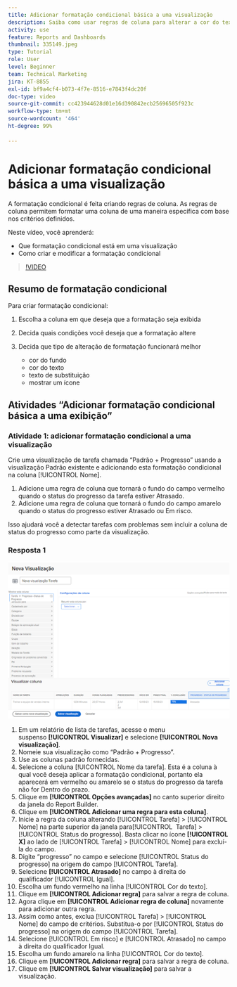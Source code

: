 ```yaml
---
title: Adicionar formatação condicional básica a uma visualização
description: Saiba como usar regras de coluna para alterar a cor do texto, a formatação e as cores do plano de fundo em um relatório ou exibição, com base nos critérios definidos.
activity: use
feature: Reports and Dashboards
thumbnail: 335149.jpeg
type: Tutorial
role: User
level: Beginner
team: Technical Marketing
jira: KT-8855
exl-id: bf9a4cf4-b073-4f7e-8516-e7843f4dc20f
doc-type: video
source-git-commit: cc423944628d01e16d390842ecb25696505f923c
workflow-type: tm+mt
source-wordcount: '464'
ht-degree: 99%

---
```


# Adicionar formatação condicional básica a uma visualização

A formatação condicional é feita criando regras de coluna. As regras de coluna permitem formatar uma coluna de uma maneira específica com base nos critérios definidos.

Neste vídeo, você aprenderá:

* Que formatação condicional está em uma visualização
* Como criar e modificar a formatação condicional

>[!VIDEO](https://video.tv.adobe.com/v/3445446/?captions=por_br&quality=12&learn=on&enablevpops=0)


## Resumo de formatação condicional

Para criar formatação condicional:

1. Escolha a coluna em que deseja que a formatação seja exibida
1. Decida quais condições você deseja que a formatação altere
1. Decida que tipo de alteração de formatação funcionará melhor

   * cor do fundo
   * cor do texto
   * texto de substituição
   * mostrar um ícone

## Atividades “Adicionar formatação condicional básica a uma exibição”

### Atividade 1: adicionar formatação condicional a uma visualização

Crie uma visualização de tarefa chamada “Padrão + Progresso” usando a visualização Padrão existente e adicionando esta formatação condicional na coluna [!UICONTROL Nome].

1. Adicione uma regra de coluna que tornará o fundo do campo vermelho quando o status do progresso da tarefa estiver Atrasado.
1. Adicione uma regra de coluna que tornará o fundo do campo amarelo quando o status do progresso estiver Atrasado ou Em risco.

Isso ajudará você a detectar tarefas com problemas sem incluir a coluna de status do progresso como parte da visualização.

### Resposta 1

![Uma imagem da tela para criar uma nova regra de coluna](assets/conditional-formatting-exercise.png)

1. Em um relatório de lista de tarefas, acesse o menu suspenso **[!UICONTROL Visualizar]** e selecione **[!UICONTROL Nova visualização]**.
1. Nomeie sua visualização como “Padrão + Progresso”.
1. Use as colunas padrão fornecidas.
1. Selecione a coluna [!UICONTROL Nome da tarefa]. Esta é a coluna à qual você deseja aplicar a formatação condicional, portanto ela aparecerá em vermelho ou amarelo se o status do progresso da tarefa não for Dentro do prazo.
1. Clique em **[!UICONTROL Opções avançadas]** no canto superior direito da janela do Report Builder.
1. Clique em **[!UICONTROL Adicionar uma regra para esta coluna]**.
1. Inicie a regra da coluna alterando [!UICONTROL Tarefa] > [!UICONTROL Nome] na parte superior da janela para[!UICONTROL &#x200B; Tarefa] > [!UICONTROL Status do progresso]. Basta clicar no ícone **[!UICONTROL X]** ao lado de [!UICONTROL Tarefa] > [!UICONTROL Nome] para excluí-la do campo.
1. Digite “progresso” no campo e selecione [!UICONTROL Status do progresso] na origem do campo [!UICONTROL Tarefa].
1. Selecione **[!UICONTROL Atrasado]** no campo à direita do qualificador [!UICONTROL Igual].
1. Escolha um fundo vermelho na linha [!UICONTROL Cor do texto].
1. Clique em **[!UICONTROL Adicionar regra]** para salvar a regra de coluna.
1. Agora clique em **[!UICONTROL Adicionar regra de coluna]** novamente para adicionar outra regra.
1. Assim como antes, exclua [!UICONTROL Tarefa] > [!UICONTROL Nome] do campo de critérios. Substitua-o por [!UICONTROL Status do progresso] na origem do campo [!UICONTROL Tarefa].
1. Selecione [!UICONTROL Em risco] e [!UICONTROL Atrasado] no campo à direita do qualificador Igual.
1. Escolha um fundo amarelo na linha [!UICONTROL Cor do texto].
1. Clique em **[!UICONTROL Adicionar regra]** para salvar a regra de coluna.
1. Clique em **[!UICONTROL Salvar visualização]** para salvar a visualização.
